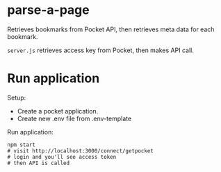# parse-a-page

Retrieves bookmarks from Pocket API, then retrieves meta data for each bookmark.

`server.js` retrieves access key from Pocket, then makes API call.

# Run application

Setup:
* Create a pocket application.
* Create new .env file from .env-template

Run application:

    npm start
    # visit http://localhost:3000/connect/getpocket
    # login and you'll see access token
    # then API is called
